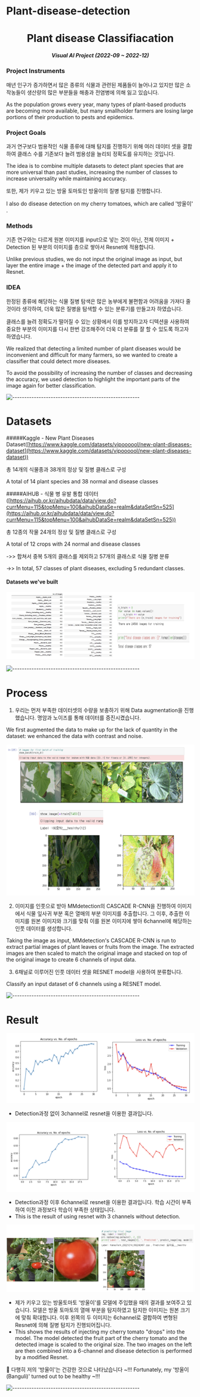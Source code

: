 # Plant-disease-detection

<h1 align="center"> Plant disease Classifiacation </h1>

<h5 align="center"> Visual AI Project  (2022-09 ~ 2022-12) </h5>

<h3> Project Instruments </h3>
매년 인구가 증가하면서 많은 종류의 식물과 관련된 제품들이 늘어나고 있지만 많은 소작농들이 생산량의 많은 부분들을 해충과 전염병에 의해 잃고 있습니다.

As the population grows every year, many types of plant-based products are becoming more available, but many smallholder farmers are losing large portions of their production to pests and epidemics.

<h3> Project Goals </h3>
과거 연구보다 범용적인 식물 종류에 대해 탐지를 진행하기 위해 여러 데이터 셋을 결합하여 클래스 수를 기존보다 늘려 범용성을 늘리되 정확도를 유지하는 것입니다.

The idea is to combine multiple datasets to detect plant species that are more universal than past studies, increasing the number of classes to increase universality while maintaining accuracy.

또한, 제가 키우고 있는 방울 토마토인 방울이의 질병 탐지를 진행합니다.

I also do disease detection on my cherry tomatoes, which are called '방울이' .

<h3> Methods </h3>
기존 연구와는 다르게 원본 이미지를 input으로 넣는 것이 아닌, 전체 이미지 + Detection 된 부분의 이미지를 층으로 쌓아서 Resnet에 적용합니다.

Unlike previous studies, we do not input the original image as input, but layer the entire image + the image of the detected part and apply it to Resnet.

<h3> IDEA </h3>
한정된 종류에 해당하는 식물 질병 탐색은 많은 농부에게 불편함과 어려움을 가져다 줄 것이라 생각하여, 더욱 많은 질병을 탐색할 수 있는 분류기를 만들고자 하였습니다. 

클래스를 늘려 정확도가 떨어질 수 있는 상황에서 이를 방지하고자 디텍션을 사용하여 중요한 부분의 이미지를 다시 한번 강조해주어 더욱 더 분류를 잘 할 수 있도록 하고자 하였습니다.

We realized that detecting a limited number of plant diseases would be inconvenient and difficult for many farmers, so we wanted to create a classifier that could detect more diseases. 

To avoid the possibility of increasing the number of classes and decreasing the accuracy, we used detection to highlight the important parts of the image again for better classification.

![-----------------------------------------------------](https://raw.githubusercontent.com/andreasbm/readme/master/assets/lines/rainbow.png)

<h1> Datasets </h1>

#####Kaggle - New Plant Diseases Dataset([https://www.kaggle.com/datasets/vipoooool/new-plant-diseases-dataset](https://www.kaggle.com/datasets/vipoooool/new-plant-diseases-dataset))

총 14개의 식물종과 38개의 정상 및 질병 클래스로 구성 

A total of 14 plant species and 38 normal and disease classes 

#####AIHUB - 식물 병 유발 통합 데이터([https://aihub.or.kr/aihubdata/data/view.do?currMenu=115&topMenu=100&aihubDataSe=realm&dataSetSn=525](https://aihub.or.kr/aihubdata/data/view.do?currMenu=115&topMenu=100&aihubDataSe=realm&dataSetSn=525))

총 12종의 작물 24개의 정상 및 질병 클래스로 구성

A total of 12 crops with 24 normal and disease classes


->> 합쳐서 중복 5개의 클래스를 제외하고 57개의 클래스로 식물 질병 분류

->> In total, 57 classes of plant diseases, excluding 5 redundant classes.

#### Datasets we've built
<p align="center"> 
<img src="img/dataset.png" >

![-----------------------------------------------------](https://raw.githubusercontent.com/andreasbm/readme/master/assets/lines/rainbow.png)

<h1> Process </h1>

1. 우리는 먼저 부족한 데이터셋의 수량을 보충하기 위해 Data augmentation을 진행했습니다. 명암과 노이즈를 통해 데이터를 증진시켰습니다.

We first augmented the data to make up for the lack of quantity in the dataset: we enhanced the data with contrast and noise.

<p align="center"> 
<img src="img/data_augmentation.png" >


2. 이미지를 인풋으로 받아 MMdetection의 CASCADE R-CNN을 진행하여 이미지에서 식물 잎사귀 부분 혹은 열매의 부분 이미지를 추출합니다. 그 이후, 추출한 이미지를 원본 이미지와 크기를 맞춰 이를 원본 이미지에 쌓아 6channel에 해당하는 인풋 데이터를 생성합니다.

Taking the image as input, MMdetection's CASCADE R-CNN is run to extract partial images of plant leaves or fruits from the image. The extracted images are then scaled to match the original image and stacked on top of the original image to create 6 channels of input data.


3. 6채널로 이루어진 인풋 데이터 셋을 RESNET model을 사용하여 분류합니다.

Classify an input dataset of 6 channels using a RESNET model.

![-----------------------------------------------------](https://raw.githubusercontent.com/andreasbm/readme/master/assets/lines/rainbow.png)

<h1> Result </h1>



<p align="center"> 
<img src="img/resnet_result.png" >

- Detection과정 없이 3channel로 resnet을 이용한 결과입니다.


<p align="center"> 
<img src="img/resnet+detection_result.png" >

- Detection과정 이후 6channel로 resnet을 이용한 결과입니다. 학습 시간이 부족하여 이전 과정보다 학습이 부족한 상태입니다.
- This is the result of using resnet with 3 channels without detection.

<p align="center"> 
<img src="img/result_img.png" >

- 제가 키우고 있는 방울토마토 '방울이'를 모델에 주입했을 때의 결과를 보여주고 있습니다. 모델은 방울 토마토의 열매 부분을 탐지하였고 탐지한 이미지는 원본 크기에 맞춰 확대합니다. 이후 왼쪽의 두 이미지는 6channel로 결합하여 변형된 Resnet에 의해 질병 탐지가 진행되어집니다.
- This shows the results of injecting my cherry tomato "drops" into the model. The model detected the fruit part of the cherry tomato and the detected image is scaled to the original size. The two images on the left are then combined into a 6-channel and disease detection is performed by a modified Resnet.




🎉 다행히 저의 '방울이'는 건강한 것으로 나타났습니다 ~!!!
Fortunately, my '방울이(Banguli)' turned out to be healthy ~!!!

![-----------------------------------------------------](https://raw.githubusercontent.com/andreasbm/readme/master/assets/lines/rainbow.png)
